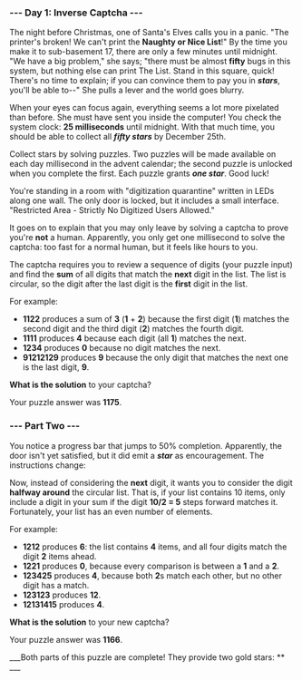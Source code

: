 ### --- Day 1: Inverse Captcha ---

The night before Christmas, one of Santa's Elves calls you in a panic. "The printer's broken! We can't print the **Naughty or Nice List**!" By the time you make it to sub-basement 17, there are only a few minutes until midnight. "We have a big problem," she says; "there must be almost **fifty** bugs in this system, but nothing else can print The List. Stand in this square, quick! There's no time to explain; if you can convince them to pay you in ***stars***, you'll be able to--" She pulls a lever and the world goes blurry.

When your eyes can focus again, everything seems a lot more pixelated than before. She must have sent you inside the computer! You check the system clock: **25 milliseconds** until midnight. With that much time, you should be able to collect all ***fifty stars*** by December 25th.

Collect stars by solving puzzles. Two puzzles will be made available on each day millisecond in the advent calendar; the second puzzle is unlocked when you complete the first. Each puzzle grants ***one star***. Good luck!

You're standing in a room with "digitization quarantine" written in LEDs along one wall. The only door is locked, but it includes a small interface. "Restricted Area - Strictly No Digitized Users Allowed."

It goes on to explain that you may only leave by solving a captcha to prove you're **not** a human. Apparently, you only get one millisecond to solve the captcha: too fast for a normal human, but it feels like hours to you.

The captcha requires you to review a sequence of digits (your puzzle input) and find the **sum** of all digits that match the **next** digit in the list. The list is circular, so the digit after the last digit is the **first** digit in the list.

For example:
- **1122** produces a sum of **3** (**1** + **2**) because the first digit (**1**) matches the second digit and the third digit (**2**) matches the fourth digit.
- **1111** produces **4** because each digit (all **1**) matches the next.
- **1234** produces **0** because no digit matches the next.
- **91212129** produces **9** because the only digit that matches the next one is the last digit, **9**.

**What is the solution** to your captcha?

Your puzzle answer was **1175**.

### --- Part Two ---

You notice a progress bar that jumps to 50% completion. Apparently, the door isn't yet satisfied, but it did emit a ***star*** as encouragement. The instructions change:

Now, instead of considering the **next** digit, it wants you to consider the digit **halfway around** the circular list. That is, if your list contains 10 items, only include a digit in your sum if the digit **10/2 = 5** steps forward matches it. Fortunately, your list has an even number of elements.

For example:
- **1212** produces **6**: the list contains **4** items, and all four digits match the digit **2** items ahead.
- **1221** produces **0**, because every comparison is between a **1** and a **2**.
- **123425** produces **4**, because both **2**s match each other, but no other digit has a match.
- **123123** produces **12**.
- **12131415** produces **4**.

**What is the solution** to your new captcha?

Your puzzle answer was **1166**.

___Both parts of this puzzle are complete! They provide two gold stars: ** ___
